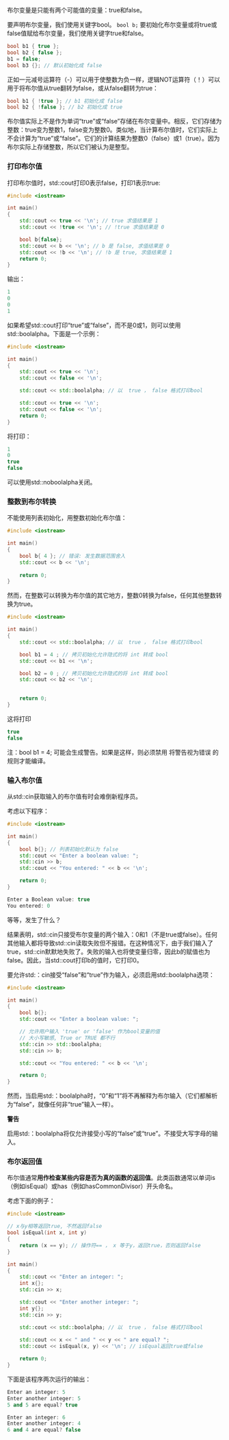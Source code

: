 布尔变量是只能有两个可能值的变量：true和false。

要声明布尔变量，我们使用关键字bool。
`bool b;`
要初始化布尔变量或将true或false值赋给布尔变量，我们使用关键字true和false。

```C++
bool b1 { true };
bool b2 { false };
b1 = false;
bool b3 {}; // 默认初始化成 false
```

正如一元减号运算符（-）可以用于使整数为负一样，逻辑NOT运算符（！）可以用于将布尔值从true翻转为false，或从false翻转为true：

```C++
bool b1 { !true }; // b1 初始化成 false
bool b2 { !false }; // b2 初始化成 true
```

布尔值实际上不是作为单词“true”或“false”存储在布尔变量中。相反，它们存储为整数：true变为整数1，false变为整数0。类似地，当计算布尔值时，它们实际上不会计算为“true”或“false”。它们的计算结果为整数0（false）或1（true）。因为布尔实际上存储整数，所以它们被认为是整型。


### 打印布尔值

打印布尔值时，std::cout打印0表示false，打印1表示true:

```C++
#include <iostream>

int main()
{
    std::cout << true << '\n'; // true 求值结果是 1
    std::cout << !true << '\n'; // !true 求值结果是 0

    bool b{false};
    std::cout << b << '\n'; // b 是 false, 求值结果是 0
    std::cout << !b << '\n'; // !b 是 true, 求值结果是 1
    return 0;
}
```
输出：

```C++
1
0
0
1
```


如果希望std::cout打印“true”或“false”，而不是0或1，则可以使用std::boolalpha。下面是一个示例：


```C++
#include <iostream>

int main()
{
    std::cout << true << '\n';
    std::cout << false << '\n';

    std::cout << std::boolalpha; // 以  true ， false 格式打印bool

    std::cout << true << '\n';
    std::cout << false << '\n';
    return 0;
}
```
将打印：

```C++
1
0
true
false
```

可以使用std::noboolalpha关闭。
### 整数到布尔转换

不能使用列表初始化，用整数初始化布尔值：
```C++
#include <iostream>

int main()
{
	bool b{ 4 }; // 错误: 发生数据范围舍入
	std::cout << b << '\n';
	
	return 0;
}
```

然而，在整数可以转换为布尔值的其它地方，整数0转换为false，任何其他整数转换为true。


```C++
#include <iostream>

int main()
{
	std::cout << std::boolalpha; // 以  true ， false 格式打印bool

	bool b1 = 4 ; // 拷贝初始化允许隐式的将 int 转成 bool
	std::cout << b1 << '\n';

	bool b2 = 0 ; // 拷贝初始化允许隐式的将 int 转成 bool
	std::cout << b2 << '\n';

	
	return 0;
}
```
这将打印

```C++
true
false
```

注：bool b1 = 4; 可能会生成警告。如果是这样，则必须禁用 将警告视为错误 的规则才能编译。
### 输入布尔值

从std::cin获取输入的布尔值有时会难倒新程序员。

考虑以下程序：
```C++
#include <iostream>

int main()
{
	bool b{}; // 列表初始化默认为 false
	std::cout << "Enter a boolean value: ";
	std::cin >> b;
	std::cout << "You entered: " << b << '\n';

	return 0;
}
```

```C++
Enter a Boolean value: true
You entered: 0
```
等等，发生了什么？

结果表明，std::cin只接受布尔变量的两个输入：0和1（不是true或false）。任何其他输入都将导致std::cin读取失败但不报错。在这种情况下，由于我们输入了true，std::cin默默地失败了。失败的输入也将使变量归零，因此b的赋值也为false。因此，当std::cout打印b的值时，它打印0。

要允许std:：cin接受“false”和“true”作为输入，必须启用std::boolalpha选项：
```C++
#include <iostream>

int main()
{
	bool b{};
	std::cout << "Enter a boolean value: ";

	// 允许用户输入 'true' or 'false' 作为bool变量的值
	// 大小写敏感, True or TRUE 都不行
	std::cin >> std::boolalpha;
	std::cin >> b;

	std::cout << "You entered: " << b << '\n';

	return 0;
}
```

然而，当启用std:：boolalpha时，“0”和“1”将不再解释为布尔输入（它们都解析为“false”，就像任何非“true”输入一样）。


**警告**

启用std:：boolalpha将仅允许接受小写的“false”或“true”。不接受大写字母的输入。

### 布尔返回值


布尔值通常**用作检查某些内容是否为真的函数的返回值**。此类函数通常以单词is（例如isEqual）或has（例如hasCommonDivisor）开头命名。

考虑下面的例子：
```C++
#include <iostream>

// x与y相等返回true, 不然返回false
bool isEqual(int x, int y)
{
    return (x == y); // 操作符== ， x 等于y，返回true，否则返回false
}

int main()
{
    std::cout << "Enter an integer: ";
    int x{};
    std::cin >> x;

    std::cout << "Enter another integer: ";
    int y{};
    std::cin >> y;

    std::cout << std::boolalpha; // 以  true ， false 格式打印bool
    
    std::cout << x << " and " << y << " are equal? ";
    std::cout << isEqual(x, y) << '\n'; // isEqual返回true或false

    return 0;
}
```
下面是该程序两次运行的输出：
```C++
Enter an integer: 5
Enter another integer: 5
5 and 5 are equal? true
```

```C++
Enter an integer: 6
Enter another integer: 4
6 and 4 are equal? false
```






